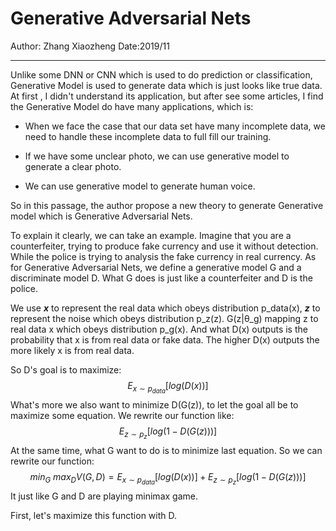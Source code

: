 # Generative Adversarial Nets

Author: Zhang Xiaozheng Date:2019/11

------

Unlike some DNN or CNN which is used to do prediction or classification, Generative Model is used to generate data which is just looks like true data. At first , I didn't understand its application, but after see some articles, I find the Generative Model do have many applications, which is:

- When we face the case that our data set have many incomplete data, we need to handle these incomplete data to full fill our training.

- If we have some unclear photo, we can use generative model to generate a clear photo.

- We can use generative model to generate human voice.

So in this passage, the author propose a new theory to generate Generative model which is Generative Adversarial Nets.

To explain it clearly, we can take an example. Imagine that you are a counterfeiter, trying to produce fake currency and use it without detection. While the police is trying to analysis the fake currency in real currency. As for Generative Adversarial Nets, we define a generative model G and a discriminate model D. What G does is just like a counterfeiter and D is the police. 

We use ***x*** to represent the real data which obeys distribution p_data(x), ***z*** to represent the noise which obeys distribution p_z(z). G(z|θ_g) mapping z to real data x which obeys distribution p_g(x). And  what D(x) outputs is the probability that x is from real data or fake data. The higher D(x) outputs the more likely x is from real data.

So D's goal is to maximize:
$$
E_{x\sim p_{data}}[log(D(x))]
$$
 What's more we also want to minimize D(G(z)), to let the goal all be to maximize some equation. We rewrite our function like:
$$
E_{z\sim p_z}[log(1-D(G(z)))]
$$
At the same time, what G want to do is to minimize last equation. So we can rewrite our function:
$$
min_G\ max_D V(G,D)=E_{x\sim p_{data}}[log(D(x))]+E_{z\sim p_z}[log(1-D(G(z)))]
$$
It just like G and D are playing minimax game.

First, let's maximize this function with D.

